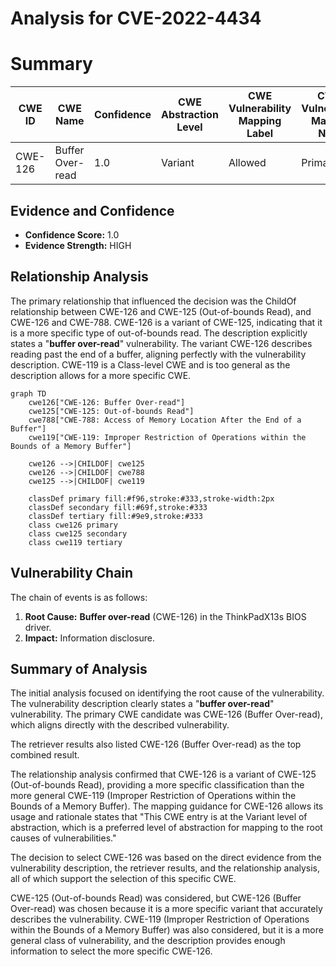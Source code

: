 # Analysis for CVE-2022-4434

# Summary
| CWE ID | CWE Name | Confidence | CWE Abstraction Level | CWE Vulnerability Mapping Label | CWE-Vulnerability Mapping Notes |
|---|---|---|---|---|---|
| CWE-126 | Buffer Over-read | 1.0 | Variant | Allowed | Primary CWE |

## Evidence and Confidence

*   **Confidence Score:** 1.0
*   **Evidence Strength:** HIGH

## Relationship Analysis
The primary relationship that influenced the decision was the ChildOf relationship between CWE-126 and CWE-125 (Out-of-bounds Read), and CWE-126 and CWE-788. CWE-126 is a variant of CWE-125, indicating that it is a more specific type of out-of-bounds read. The description explicitly states a "**buffer over-read**" vulnerability. The variant CWE-126 describes reading past the end of a buffer, aligning perfectly with the vulnerability description. CWE-119 is a Class-level CWE and is too general as the description allows for a more specific CWE.

```mermaid
graph TD
    cwe126["CWE-126: Buffer Over-read"]
    cwe125["CWE-125: Out-of-bounds Read"]
    cwe788["CWE-788: Access of Memory Location After the End of a Buffer"]
    cwe119["CWE-119: Improper Restriction of Operations within the Bounds of a Memory Buffer"]
    
    cwe126 -->|CHILDOF| cwe125
    cwe126 -->|CHILDOF| cwe788
    cwe125 -->|CHILDOF| cwe119
    
    classDef primary fill:#f96,stroke:#333,stroke-width:2px
    classDef secondary fill:#69f,stroke:#333
    classDef tertiary fill:#9e9,stroke:#333
    class cwe126 primary
    class cwe125 secondary
    class cwe119 tertiary
```

## Vulnerability Chain
The chain of events is as follows:
1.  **Root Cause:** **Buffer over-read** (CWE-126) in the ThinkPadX13s BIOS driver.
2.  **Impact:** Information disclosure.

## Summary of Analysis
The initial analysis focused on identifying the root cause of the vulnerability. The vulnerability description clearly states a "**buffer over-read**" vulnerability. The primary CWE candidate was CWE-126 (Buffer Over-read), which aligns directly with the described vulnerability.

The retriever results also listed CWE-126 (Buffer Over-read) as the top combined result.

The relationship analysis confirmed that CWE-126 is a variant of CWE-125 (Out-of-bounds Read), providing a more specific classification than the more general CWE-119 (Improper Restriction of Operations within the Bounds of a Memory Buffer). The mapping guidance for CWE-126 allows its usage and rationale states that "This CWE entry is at the Variant level of abstraction, which is a preferred level of abstraction for mapping to the root causes of vulnerabilities."

The decision to select CWE-126 was based on the direct evidence from the vulnerability description, the retriever results, and the relationship analysis, all of which support the selection of this specific CWE.

CWE-125 (Out-of-bounds Read) was considered, but CWE-126 (Buffer Over-read) was chosen because it is a more specific variant that accurately describes the vulnerability. CWE-119 (Improper Restriction of Operations within the Bounds of a Memory Buffer) was also considered, but it is a more general class of vulnerability, and the description provides enough information to select the more specific CWE-126.